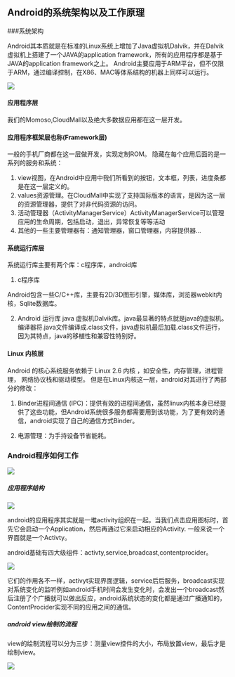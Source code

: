 ## Android的系统架构以及工作原理

###系统架构

Android其本质就是在标准的Linux系统上增加了Java虚拟机Dalvik，并在Dalvik虚拟机上搭建了一个JAVA的application framework，所有的应用程序都是基于JAVA的application framework之上。
Android主要应用于ARM平台，但不仅限于ARM，通过编译控制，在X86、MAC等体系结构的机器上同样可以运行。<br>

![](https://github.com/MerlinYu/blog/tree/master/blog_file/android/android_structure.png)


#### 应用程序层
我们的Momoso,CloudMall以及绝大多数据应用都在这一层开发。<br>


#### 应用程序框架层也称(Framework层)

一般的手机厂商都在这一层做开发，实现定制ROM。
隐藏在每个应用后面的是一系列的服务和系统：

1. view视图，在Android中应用中我们所看到的按钮，文本框，列表，进度条都是在这一层定义的。
2. values资源管理。在CloudMall中实现了支持国际版本的语言，是因为这一层的资源管理器，提供了对非代码资源的访问。
3. 活动管理器（ActivityManagerService）ActivityManagerService可以管理应用的生命周期，包括启动，退出，异常恢复等等活动
4. 其他的一些主要管理器有：通知管理器，窗口管理器，内容提供器...


#### 系统运行库层
系统运行库主要有两个库：c程序库，android库

1. c程序库

 Android包含一些C/C++库，主要有2D/3D图形引擎，媒体库，浏览器webkit内核，Sqlite数据库。
   
2. Android 运行库
java 虚拟机Dalvik库。java最显著的特点就是java的虚拟机。编译器将.java文件编译成.class文件，java虚拟机最后加载.class文件运行，因为其特点，java的移植性和兼容性特别好。

  
#### Linux 内核层
Android 的核心系统服务依赖于 Linux 2.6 内核 ，如安全性，内存管理，进程管理， 网络协议栈和驱动模型。 
但是在Linux内核这一层，android对其进行了两部分的修改：

1. Binder进程间通信
  (IPC)：提供有效的进程间通信，虽然linux内核本身已经提供了这些功能，但Android系统很多服务都需要用到该功能，为了更有效的通信，android实现了自己的通信方式Binder。
  
2. 电源管理：为手持设备节省能耗。



### Android程序如何工作

![](https://github.com/MerlinYu/blog/tree/master/blog_file/android/android_start.png)




##### 应用程序结构

![](https://github.com/MerlinYu/blog/tree/master/blog_file/android/activity.png)

android的应用程序其实就是一堆activity组织在一起。当我们点击应用图标时，首先它会启动一个Application，然后再通过它来启动相应的Activity.
一般来说一个界面就是一个Activty。

android基础有四大级组件：activty,service,broadcast,contentprocider。<br>

![](https://github.com/MerlinYu/blog/tree/master/blog_file/android/activity_base_4.png)


它们的作用各不一样，activyt实现界面逻辑，service后后服务，broadcast实现对系统变化的监听例如android手机时间会发生变化时，会发出一个broadcast然后注册了个广播就可以做出反应，android系统状态的变化都是通过广播通知的，ContentProcider实现不同的应用之间的通信。

##### android view绘制的流程

view的绘制流程可以分为三步：测量view控件的大小，布局放置view，最后才是绘制view。<br>

![](https://github.com/MerlinYu/blog/tree/master/blog_file/android/view_draw.png)


